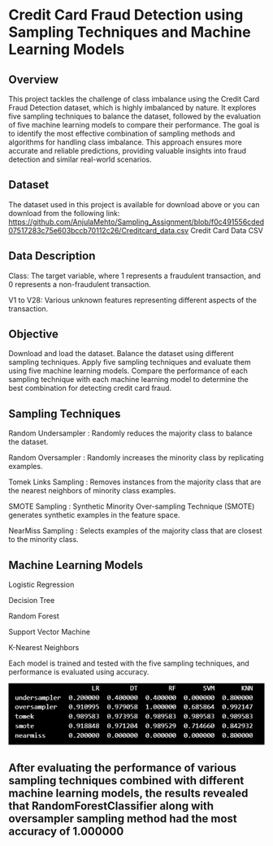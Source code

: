 # **Credit Card Fraud Detection using Sampling Techniques and Machine Learning Models** 

## Overview

This project tackles the challenge of class imbalance using the Credit Card Fraud Detection dataset, which is highly imbalanced by nature. It explores five sampling techniques to balance the dataset, followed by the evaluation of five machine learning models to compare their performance. The goal is to identify the most effective combination of sampling methods and algorithms for handling class imbalance. This approach ensures more accurate and reliable predictions, providing valuable insights into fraud detection and similar real-world scenarios.

## Dataset

The dataset used in this project is available for download above or you can download from the following link:
https://github.com/AnjulaMehto/Sampling_Assignment/blob/f0c491556cded07517283c75e603bccb70112c26/Creditcard_data.csv 
Credit Card Data CSV

## Data Description

Class: The target variable, where 1 represents a fraudulent transaction, and 0 represents a non-fraudulent transaction.

V1 to V28: Various unknown features representing different aspects of the transaction.

## Objective

Download and load the dataset.
Balance the dataset using different sampling techniques.
Apply five sampling techniques and evaluate them using five machine learning models.
Compare the performance of each sampling technique with each machine learning model to determine the best combination for detecting credit card fraud.

## Sampling Techniques

Random Undersampler : Randomly reduces the majority class to balance the dataset.

Random Oversampler : Randomly increases the minority class by replicating examples.

Tomek Links Sampling : Removes instances from the majority class that are the nearest neighbors of minority class examples.

SMOTE Sampling : Synthetic Minority Over-sampling Technique (SMOTE) generates synthetic examples in the feature space.

NearMiss Sampling : Selects examples of the majority class that are closest to the minority class.

## Machine Learning Models

Logistic Regression 

Decision Tree 

Random Forest 

Support Vector Machine 

K-Nearest Neighbors 

Each model is trained and tested with the five sampling techniques, and performance is evaluated using accuracy.

![My Image](result.png)

## After evaluating the performance of various sampling techniques combined with different machine learning models, the results revealed that RandomForestClassifier along with oversampler sampling method had the most accuracy of 1.000000
